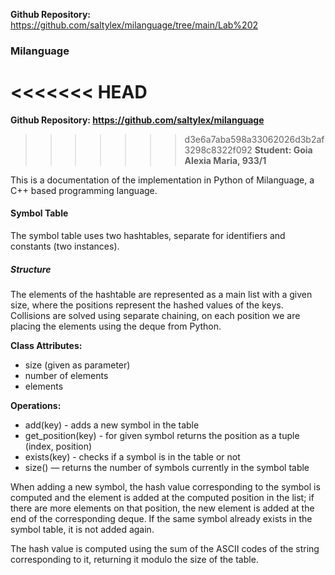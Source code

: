**Github Repository:** https://github.com/saltylex/milanguage/tree/main/Lab%202

### Milanguage

<<<<<<< HEAD
=======
**Github Repository: https://github.com/saltylex/milanguage**

>>>>>>> d3e6a7aba598a33062026d3b2af3298c8322f092
**Student: Goia Alexia Maria, 933/1**

This is a documentation of the implementation in Python of Milanguage, a C++ based programming language.

#### Symbol Table

The symbol table uses two hashtables, separate for identifiers and constants (two instances).

##### Structure

The elements of the hashtable are represented as a main list with a given size, where the positions represent the hashed values of the keys. Collisions are solved using separate chaining, on each position we are placing the elements using the deque from Python.

**Class Attributes:**
- size (given as parameter)
- number of elements
- elements

**Operations:**
- add(key) - adds a new symbol in the table
- get_position(key) - for given symbol returns the position as a tuple (index, position) 
- exists(key) - checks if a symbol is in the table or not 
- size() — returns the number of symbols currently in the symbol table 

When adding a new symbol, the hash value corresponding to the symbol is computed and the element is added at the computed position in the list; if there are more elements on that position, the new element is added at the end of the corresponding deque. If the same symbol already exists in the symbol table, it is not added again. 

The hash value is computed using the sum of the ASCII codes of the string corresponding to it, returning it modulo the size of the table.
